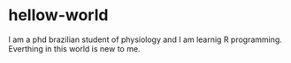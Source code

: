 # hellow-world
I am a phd brazilian student of physiology and I am learnig R programming. Everthing in this world is new to me.
